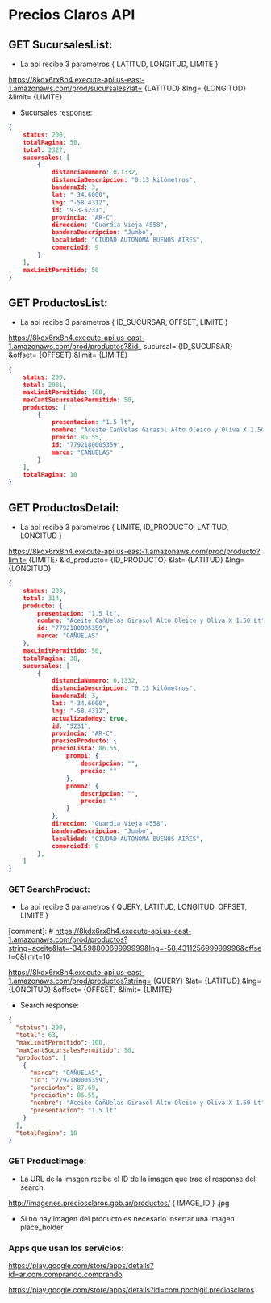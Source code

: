 # Precios Claros API

## GET SucursalesList:
* La api recibe 3 parametros { LATITUD, LONGITUD, LIMITE }

https://8kdx6rx8h4.execute-api.us-east-1.amazonaws.com/prod/sucursales?lat= {LATITUD} &lng= {LONGITUD} &limit= {LIMITE}

* Sucursales response:

``` Json
{
	status: 200,
	totalPagina: 50,
	total: 2327,
	sucursales: [
		{
			distanciaNumero: 0.1332,
			distanciaDescripcion: "0.13 kilómetros",
			banderaId: 3,
			lat: "-34.6000",
			lng: "-58.4312",
			id: "9-3-5231",
			provincia: "AR-C",
			direccion: "Guardia Vieja 4558",
			banderaDescripcion: "Jumbo",
			localidad: "CIUDAD AUTONOMA BUENOS AIRES",
			comercioId: 9
		}
	],
	maxLimitPermitido: 50
}
```

## GET ProductosList:
* La api recibe 3 parametros { ID_SUCURSAR, OFFSET, LIMITE }

https://8kdx6rx8h4.execute-api.us-east-1.amazonaws.com/prod/productos?&id_ sucursal= {ID_SUCURSAR} &offset= {OFFSET} &limit= {LIMITE}

``` Json
{
	status: 200,
	total: 2981,
	maxLimitPermitido: 100,
	maxCantSucursalesPermitido: 50,
	productos: [
		{
			presentacion: "1.5 lt",
			nombre: "Aceite CañUelas Girasol Alto Oleico y Oliva X 1.50 Lt",
			precio: 86.55,
			id: "7792180005359",
			marca: "CAÑUELAS"
		}
	],
	totalPagina: 10
}
```


## GET ProductosDetail:
* La api recibe 3 parametros { LIMITE, ID_PRODUCTO, LATITUD, LONGITUD }

https://8kdx6rx8h4.execute-api.us-east-1.amazonaws.com/prod/producto?limit= {LIMITE} &id_producto= {ID_PRODUCTO} &lat= {LATITUD} &lng= {LONGITUD}

``` Json
{
	status: 200,
	total: 314,
	producto: {
		presentacion: "1.5 lt",
		nombre: "Aceite CañUelas Girasol Alto Oleico y Oliva X 1.50 Lt",
		id: "7792180005359",
		marca: "CAÑUELAS"
	},
	maxLimitPermitido: 50,
	totalPagina: 30,
	sucursales: [
		{
			distanciaNumero: 0.1332,
			distanciaDescripcion: "0.13 kilómetros",
			banderaId: 3,
			lat: "-34.6000",
			lng: "-58.4312",
			actualizadoHoy: true,
			id: "5231",
			provincia: "AR-C",
			preciosProducto: {
			precioLista: 86.55,
				promo1: {
					descripcion: "",
					precio: ""
				},
				promo2: {
					descripcion: "",
					precio: ""
				}
			},
			direccion: "Guardia Vieja 4558",
			banderaDescripcion: "Jumbo",
			localidad: "CIUDAD AUTONOMA BUENOS AIRES",
			comercioId: 9
		},
	]
}
```

### GET SearchProduct:
* La api recibe 3 parametros { QUERY, LATITUD, LONGITUD, OFFSET, LIMITE }

[comment]: # https://8kdx6rx8h4.execute-api.us-east-1.amazonaws.com/prod/productos?string=aceite&lat=-34.59880069999999&lng=-58.431125699999996&offset=0&limit=10

https://8kdx6rx8h4.execute-api.us-east-1.amazonaws.com/prod/productos?string= {QUERY} &lat= {LATITUD} &lng= {LONGITUD} &offset= {OFFSET} &limit= {LIMITE}

* Search response:

``` Json
{
  "status": 200,
  "total": 63,
  "maxLimitPermitido": 100,
  "maxCantSucursalesPermitido": 50,
  "productos": [
    {
      "marca": "CAÑUELAS",
      "id": "7792180005359",
      "precioMax": 87.69,
      "precioMin": 86.55,
      "nombre": "Aceite CañUelas Girasol Alto Oleico y Oliva X 1.50 Lt",
      "presentacion": "1.5 lt"
    }
  ],
  "totalPagina": 10
}
```

### GET ProductImage:
* La URL de la imagen recibe el ID de la imagen que trae el response del search.

http://imagenes.preciosclaros.gob.ar/productos/ { IMAGE_ID } .jpg

* Si no hay imagen del producto es necesario insertar una imagen place_holder





### Apps que usan los servicios:
https://play.google.com/store/apps/details?id=ar.com.comprando.comprando

https://play.google.com/store/apps/details?id=com.pochigil.preciosclaros

